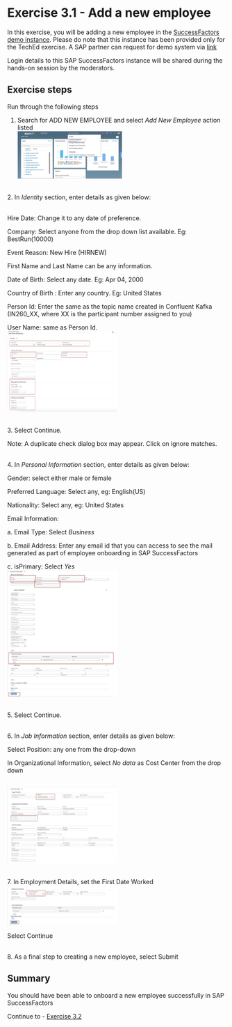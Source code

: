 # Exercise 3.1 - Add a new employee

In this exercise, you will be adding a new employee in the [SuccessFactors demo instance](https://salesdemo4.successfactors.com/login?company=SFPART038010).
Please do note that this instance has been provided only for the TechEd exercise. 
A SAP partner can request for demo system via [link](https://hxmcloudops.successfactors.com/home/index)

Login details to this SAP SuccessFactors instance will be shared during the hands-on session by the moderators.

## Exercise steps

Run through the following steps
1. Search for ADD NEW EMPLOYEE and select *Add New Employee* action listed
<br><img src="/exercises/ex3/images/img1.jpg" width=50% height=50%>

<br>2. In *Identity* section, enter details as given below:

<br> Hire Date: Change it to any date of preference.

Company: Select anyone from the drop down list available. Eg: BestRun(10000)

Event Reason: New Hire (HIRNEW)

First Name and Last Name can be any information.

Date of Birth: Select any date. Eg: Apr 04, 2000

Country of Birth : Enter any country. Eg: United States

Person Id: Enter the same as the topic name created in Confluent Kafka (IN260_XX, where XX is the participant number assigned to you)

User Name: same as Person Id.
<br><img src="/exercises/ex3/images/img2.jpg" width=50% height=50%>

<br>3. Select Continue. 

Note: A duplicate check dialog box may appear. Click on ignore matches.

<br>4. In *Personal Information* section, enter details as given below:

Gender: select either male or female

Preferred Language: Select any, eg: English(US)

Nationality: Select any, eg: United States

Email Information: 

a. Email Type: Select *Business*

b. Email Address: Enter any email id that you can access to see the mail generated as part of employee onboarding in SAP SuccessFactors

c. isPrimary: Select *Yes*
<br><img src="/exercises/ex3/images/img3.jpg" width=50% height=50%>

<br>5. Select Continue. 

<br>6. In *Job Information* section, enter details as given below:

Select Position: any one from the drop-down

In Organizational Information, select *No data* as Cost Center from the drop down

<br><img src="/exercises/ex3/images/img4.jpg" width=50% height=50%>

<br>7. In Employment Details, set the First Date Worked
<br><img src="/exercises/ex3/images/img5.jpg" width=50% height=50%>

Select Continue

<br>8. As a final step to creating a new employee, select Submit

   


## Summary

You should have been able to onboard a new employee successfully in SAP SuccessFactors

Continue to - [Exercise 3.2](/exercises/ex3/ex32)

